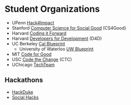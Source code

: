 # Student Organizations

- UPenn [Hack4Impact](https://hack4impact.org/)
- Stanford [Computer Science for Social Good](http://www.cs4good.com) (CS4Good)
- Harvard [Coding it Forward](http://codingitforward.com/)
- Harvard [Developers for Development](http://www.harvardd4d.com/) (D4D)
- UC Berkeley [Cal Blueprint](http://www.calblueprint.org/)
  - University of Waterloo [UW Blueprint](https://www.uwblueprint.org)
- MIT [Code for Good](http://codeforgood.mit.edu/)
- USC [Code the Change](https://ctcusc.com) (CTC)
- UChicago [TechTeam](https://www.uchicagotechteam.com) 

## Hackathons
- [HackDuke](https://www.hackduke.org/)
- [Social Hacks](http://socialhacks.tech/)
